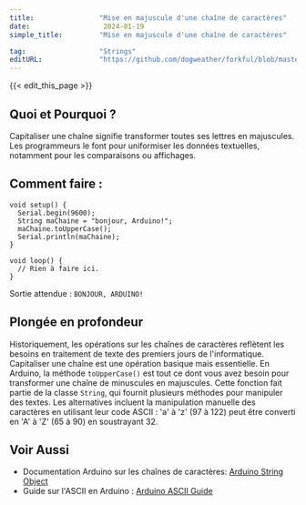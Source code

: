 ```yaml
---
title:                "Mise en majuscule d'une chaîne de caractères"
date:                  2024-01-19
simple_title:         "Mise en majuscule d'une chaîne de caractères"

tag:                  "Strings"
editURL:              "https://github.com/dogweather/forkful/blob/master/content/fr/arduino/capitalizing-a-string.md"
---
```


{{< edit_this_page >}}

## Quoi et Pourquoi ?

Capitaliser une chaîne signifie transformer toutes ses lettres en majuscules. Les programmeurs le font pour uniformiser les données textuelles, notamment pour les comparaisons ou affichages.

## Comment faire :

```Arduino
void setup() {
  Serial.begin(9600);
  String maChaine = "bonjour, Arduino!";
  maChaine.toUpperCase();
  Serial.println(maChaine);
}

void loop() {
  // Rien à faire ici.
}
```

Sortie attendue : `BONJOUR, ARDUINO!`

## Plongée en profondeur

Historiquement, les opérations sur les chaînes de caractères reflètent les besoins en traitement de texte des premiers jours de l'informatique. Capitaliser une chaîne est une opération basique mais essentielle. En Arduino, la méthode `toUpperCase()` est tout ce dont vous avez besoin pour transformer une chaîne de minuscules en majuscules. Cette fonction fait partie de la classe `String`, qui fournit plusieurs méthodes pour manipuler des textes. Les alternatives incluent la manipulation manuelle des caractères en utilisant leur code ASCII : 'a' à 'z' (97 à 122) peut être converti en 'A' à 'Z' (65 à 90) en soustrayant 32.

## Voir Aussi

- Documentation Arduino sur les chaînes de caractères: [Arduino String Object](https://www.arduino.cc/reference/en/language/variables/data-types/stringobject/)
- Guide sur l'ASCII en Arduino : [Arduino ASCII Guide](https://www.arduino.cc/reference/en/language/functions/communication/serial/print/)
